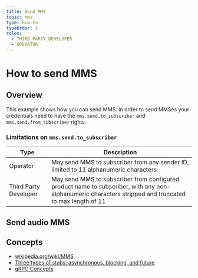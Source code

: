 ```yaml
---
title: Send MMS
topic: mms
type: how-to
typeOrder: 1
roles:
  - THIRD_PARTY_DEVELOPER
  - OPERATOR
---
```


# How to send MMS

## Overview

This example shows how you can send MMS. In order to send MMSes your credentials need to have the
`mms.send.to_subscriber` and `mms.send.from_subscriber` rights.

### Limitations on `mms.send.to_subscriber`

| Type                  | Description |
| --------------------- | ----------|
| Operator              | May send MMS to subscriber from any sender ID, limited to 11 alphanumeric characters |
| Third Party Developer | May send MMS to subscriber from configured product name to subscriber, with any non-alphanumeric characters stripped and truncated to max length of 11 |


<DemoConfigurer />

## Send audio MMS
<CodeSnippet
  :kotlinDeps="['mms-grpc', 'utils-grpc']"
  kotlinOperator="https://github.com/working-group-two/docs.wgtwo.com/blob/master/examples/kotlin/operator/mms/src/main/kotlin/com/wgtwo/examples/operator/mms/SendAudioToSubscriber.kt"
  kotlinThirdpartydev="https://github.com/working-group-two/docs.wgtwo.com/blob/master/examples/kotlin/thirdpartydev/mms/src/main/kotlin/com/wgtwo/examples/thirdpartydev/mms/SendAudioToSubscriber.kt"
  />

## Concepts
* [wikipedia.org/wiki/MMS](https://en.wikipedia.org/wiki/Multimedia_Messaging_Service)
* [Three types of stubs: asynchronous, blocking, and future](https://grpc.io/docs/reference/java/generated-code/)
* [gRPC Concepts](https://grpc.io/docs/guides/concepts/)
